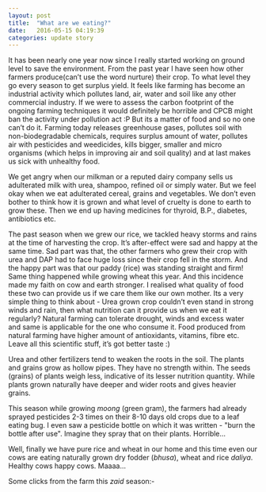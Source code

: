 ```yaml
---
layout: post
title:  "What are we eating?"
date:   2016-05-15 04:19:39
categories: update story
---
```


It has been nearly one year now since I really started working on ground level to save the environment. From the past year I have seen how other farmers produce(can’t use the word nurture) their crop. To what level they go every season to get surplus yield. It feels like farming has become an industrial activity which pollutes land, air, water and soil like any other commercial industry. If we were to assess the carbon footprint of the ongoing farming techniques it would definitely be horrible and CPCB might ban the activity under pollution act :P But its a matter of food and so no one can’t do it. Farming today releases greenhouse gases, pollutes soil with non-biodegradable chemicals, requires surplus amount of water, pollutes air with pesticides and weedicides, kills bigger, smaller and micro organisms (which helps in improving air and soil quality) and at last makes us sick with unhealthy food.

We get angry when our milkman or a reputed dairy company sells us adulterated milk with urea, shampoo, refined oil or simply water. But we feel okay when we eat adulterated cereal, grains and vegetables. We don’t even bother to think how it is grown and what level of cruelty is done to earth to grow these. Then we end up having medicines for thyroid, B.P., diabetes, antibiotics etc.

The past season when we grew our rice, we tackled heavy storms and rains at the time of harvesting the crop. It’s after-effect were sad and happy at the same time. Sad part was that, the other farmers who grew their crop with urea and DAP had to face huge loss since their crop fell in the storm. And the happy part was that our paddy (rice) was standing straight and firm! Same thing happened while growing wheat this year. And this incidence made my faith on cow and earth stronger. I realised what quality of food these two can provide us if we care them like our own mother. Its a very simple thing to think about - Urea grown crop couldn’t even stand in strong winds and rain, then what nutrition can it provide us when we eat it regularly? Natural farming can tolerate drought, winds and excess water and same is applicable for the one who consume it. Food produced from natural farming have higher amount of antioxidants, vitamins, fibre etc. Leave all this scientific stuff, it’s got better taste :)

Urea and other fertilizers tend to weaken the roots in the soil. The plants and grains grow as hollow pipes. They have no strength within. The seeds (grains) of plants weigh less, indicative of its lesser nutrition quantity. While plants grown naturally have deeper and wider roots and gives heavier grains.

This season while growing *moong* (green gram), the farmers had already sprayed pesticides 2-3 times on their 8-10 days old crops due to a leaf eating bug. I even saw a pesticide bottle on which it was written - "burn the bottle after use". Imagine they spray that on their plants. Horrible...

Well, finally we have pure rice and wheat in our home and this time even our cows are eating naturally grown dry fodder (*bhusa*), wheat and rice *daliya*.  Healthy cows happy cows. Maaaa...

Some clicks from the farm this *zaid* season:-


<div class="img-container  cols--2">
	<img src="/images/2016/05/pulse-ploughing.jpg" title="Ploughing of field with mighty bullocks" alt="" class="img-container__img">
	<img src="/images/2016/05/pulse-sowing.jpg" title="Sowing of seeds" alt="" class="img-container__img">
	<img src="/images/2016/05/engine-1.jpg" title="Manuare preparation with water engine in the background" alt="" class="img-container__img">
	<img src="/images/2016/05/engine-2.jpg" title="Manuare drums" alt="" class="img-container__img">
	<img src="/images/2016/05/pulse-plants.jpg" title="Cute moong saplings" alt="" class="img-container__img">
	<img src="/images/2016/05/pulse-spraying.jpg" title="Spraying goumutra to prevent harmful pests/insects" alt="" class="img-container__img">
</div>